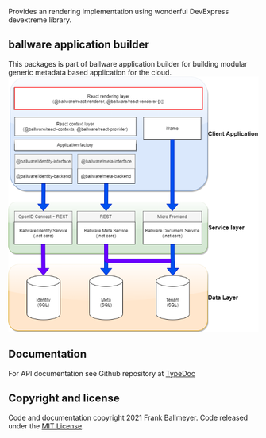 Provides an rendering implementation using wonderful DevExpress devextreme library.

## ballware application builder
This packages is part of ballware application builder for building modular generic metadata based application for the cloud.
<br/>
<img src="https://github.com/frankball/ballware-react-renderer-dx/blob/main/assets/landscape.png">

## Documentation
For API documentation see Github repository at [TypeDoc](docs/modules.md)

## Copyright and license
Code and documentation copyright 2021 Frank Ballmeyer. Code released under the [MIT License](https://github.com/frankball/ballware-react-renderer-dx/blob/main/LICENSE).
